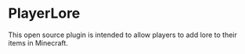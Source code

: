 # PlayerLore
This open source plugin is intended to allow players to add lore to their items in Minecraft.
